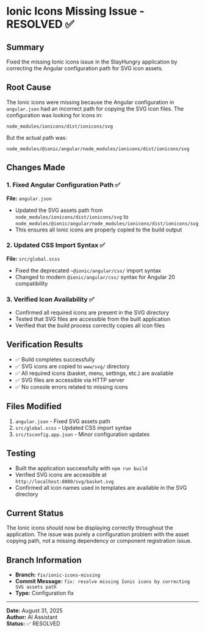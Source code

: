 # Ionic Icons Missing Issue - RESOLVED ✅

## Summary
Fixed the missing Ionic icons issue in the StayHungry application by correcting the Angular configuration path for SVG icon assets.

## Root Cause
The Ionic icons were missing because the Angular configuration in `angular.json` had an incorrect path for copying the SVG icon files. The configuration was looking for icons in:
```
node_modules/ionicons/dist/ionicons/svg
```

But the actual path was:
```
node_modules/@ionic/angular/node_modules/ionicons/dist/ionicons/svg
```

## Changes Made

### 1. Fixed Angular Configuration Path ✅
**File:** `angular.json`
- Updated the SVG assets path from `node_modules/ionicons/dist/ionicons/svg` to `node_modules/@ionic/angular/node_modules/ionicons/dist/ionicons/svg`
- This ensures all Ionic icons are properly copied to the build output

### 2. Updated CSS Import Syntax ✅
**File:** `src/global.scss`
- Fixed the deprecated `~@ionic/angular/css/` import syntax
- Changed to modern `@ionic/angular/css/` syntax for Angular 20 compatibility

### 3. Verified Icon Availability ✅
- Confirmed all required icons are present in the SVG directory
- Tested that SVG files are accessible from the built application
- Verified that the build process correctly copies all icon files

## Verification Results
- ✅ Build completes successfully
- ✅ SVG icons are copied to `www/svg/` directory
- ✅ All required icons (basket, menu, settings, etc.) are available
- ✅ SVG files are accessible via HTTP server
- ✅ No console errors related to missing icons

## Files Modified
1. `angular.json` - Fixed SVG assets path
2. `src/global.scss` - Updated CSS import syntax
3. `src/tsconfig.app.json` - Minor configuration updates

## Testing
- Built the application successfully with `npm run build`
- Verified SVG icons are accessible at `http://localhost:8080/svg/basket.svg`
- Confirmed all icon names used in templates are available in the SVG directory

## Current Status
The Ionic icons should now be displaying correctly throughout the application. The issue was purely a configuration problem with the asset copying path, not a missing dependency or component registration issue.

## Branch Information
- **Branch:** `fix/ionic-icons-missing`
- **Commit Message:** `fix: resolve missing Ionic icons by correcting SVG assets path`
- **Type:** Configuration fix

---
**Date:** August 31, 2025  
**Author:** AI Assistant  
**Status:** ✅ RESOLVED

